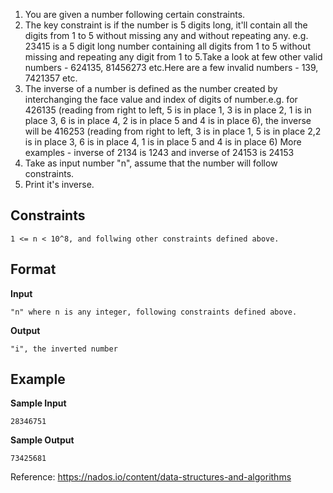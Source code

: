 1. You are given a number following certain constraints.
2. The key constraint is if the number is 5 digits long, it'll contain all the digits from 1 to 5 without missing any and without repeating any. e.g. 23415 is a 5 digit long number containing all digits from 1 to 5 without missing and repeating any digit from 1 to 5.Take a look at few other valid numbers - 624135, 81456273 etc.Here are a few invalid numbers - 139, 7421357 etc.
3. The inverse of a number is defined as the number created by interchanging the face value and index of digits of number.e.g. for 426135 (reading from right to left, 5 is in place 1, 3 is in place 2, 1 is in place 3, 6 is in place 4, 2 is in place 5 and 4 is in place 6), the inverse will be 416253 (reading from right to left, 3 is in place 1, 5 is in place 2,2 is in place 3, 6 is in place 4, 1 is in place 5 and 4 is in place 6) More examples - inverse of 2134 is 1243 and inverse of 24153 is 24153
4. Take as input number "n", assume that the number will follow constraints.
5. Print it's inverse.

## Constraints

```
1 <= n < 10^8, and follwing other constraints defined above.
```

## Format

**Input**

```
"n" where n is any integer, following constraints defined above.
```

**Output**

```
"i", the inverted number
```

## Example

**Sample Input**
```  
28346751
```  

**Sample Output**
```  
73425681
```  
Reference: https://nados.io/content/data-structures-and-algorithms